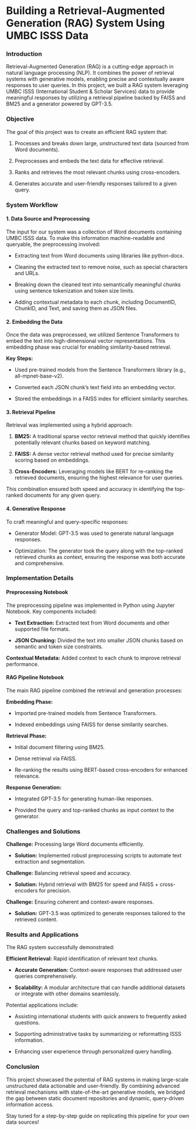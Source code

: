 # **Building a Retrieval-Augmented Generation (RAG) System Using UMBC ISSS Data**

### **Introduction**

Retrieval-Augmented Generation (RAG) is a cutting-edge approach in natural language processing (NLP). It combines the power of retrieval systems with generative models, enabling precise and contextually aware responses to user queries. In this project, we built a RAG system leveraging UMBC ISSS (International Student & Scholar Services) data to provide meaningful responses by utilizing a retrieval pipeline backed by FAISS and BM25 and a generator powered by GPT-3.5.

### **Objective** 

The goal of this project was to create an efficient RAG system that:

1. Processes and breaks down large, unstructured text data (sourced from Word documents).

2. Preprocesses and embeds the text data for effective retrieval.

3. Ranks and retrieves the most relevant chunks using cross-encoders.

4. Generates accurate and user-friendly responses tailored to a given query.

### **System Workflow**

#### **1. Data Source and Preprocessing**

The input for our system was a collection of Word documents containing UMBC ISSS data. To make this information machine-readable and queryable, the preprocessing involved:

* Extracting text from Word documents using libraries like python-docx.

* Cleaning the extracted text to remove noise, such as special characters and URLs.

* Breaking down the cleaned text into semantically meaningful chunks using sentence tokenization and token size limits.

* Adding contextual metadata to each chunk, including DocumentID, ChunkID, and Text, and saving them as JSON files.



#### **2. Embedding the Data**

Once the data was preprocessed, we utilized Sentence Transformers to embed the text into high-dimensional vector representations. This embedding phase was crucial for enabling similarity-based retrieval.

**Key Steps:**

* Used pre-trained models from the Sentence Transformers library (e.g., all-mpnet-base-v2).

* Converted each JSON chunk’s text field into an embedding vector.

* Stored the embeddings in a FAISS index for efficient similarity searches.

#### **3. Retrieval Pipeline**

Retrieval was implemented using a hybrid approach:

1. **BM25:** A traditional sparse vector retrieval method that quickly identifies potentially relevant chunks based on keyword matching.

2. **FAISS:** A dense vector retrieval method used for precise similarity scoring based on embeddings.

3. **Cross-Encoders:** Leveraging models like BERT for re-ranking the retrieved documents, ensuring the highest relevance for user queries.

This combination ensured both speed and accuracy in identifying the top-ranked documents for any given query.

#### **4. Generative Response**

To craft meaningful and query-specific responses:

* Generator Model: GPT-3.5 was used to generate natural language responses.

* Optimization: The generator took the query along with the top-ranked retrieved chunks as context, ensuring the response was both accurate and comprehensive.


### **Implementation Details**

#### **Preprocessing Notebook**

The preprocessing pipeline was implemented in Python using Jupyter Notebook. Key components included:

* **Text Extraction:** Extracted text from Word documents and other supported file formats.

* **JSON Chunking:** Divided the text into smaller JSON chunks based on semantic and token size constraints.

**Contextual Metadata:** Added context to each chunk to improve retrieval performance.

#### **RAG Pipeline Notebook**

The main RAG pipeline combined the retrieval and generation processes:

**Embedding Phase:**

* Imported pre-trained models from Sentence Transformers.

* Indexed embeddings using FAISS for dense similarity searches.

**Retrieval Phase:**

* Initial document filtering using BM25.

* Dense retrieval via FAISS.

* Re-ranking the results using BERT-based cross-encoders for enhanced relevance.

**Response Generation:**

* Integrated GPT-3.5 for generating human-like responses.

* Provided the query and top-ranked chunks as input context to the generator.

### **Challenges and Solutions**

**Challenge:** Processing large Word documents efficiently.

* **Solution:** Implemented robust preprocessing scripts to automate text extraction and segmentation.

**Challenge:** Balancing retrieval speed and accuracy.

* **Solution:** Hybrid retrieval with BM25 for speed and FAISS + cross-encoders for precision.

**Challenge:** Ensuring coherent and context-aware responses.

* **Solution:** GPT-3.5 was optimized to generate responses tailored to the retrieved content.


### **Results and Applications**

The RAG system successfully demonstrated:

**Efficient Retrieval:** Rapid identification of relevant text chunks.

* **Accurate Generation:** Context-aware responses that addressed user queries comprehensively.

* **Scalability:** A modular architecture that can handle additional datasets or integrate with other domains seamlessly.

Potential applications include:

* Assisting international students with quick answers to frequently asked questions.

* Supporting administrative tasks by summarizing or reformatting ISSS information.

* Enhancing user experience through personalized query handling.


### **Conclusion**

This project showcased the potential of RAG systems in making large-scale unstructured data actionable and user-friendly. By combining advanced retrieval mechanisms with state-of-the-art generative models, we bridged the gap between static document repositories and dynamic, query-driven information access.

Stay tuned for a step-by-step guide on replicating this pipeline for your own data sources!
